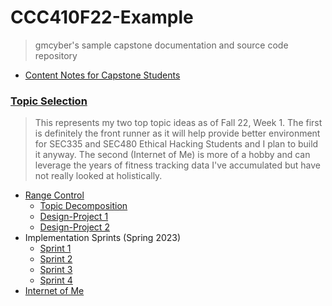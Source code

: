 # CCC410F22-Example

> gmcyber's sample capstone documentation and source code repository

* [Content Notes for Capstone Students](docs/content-notes.md) 

### [Topic Selection](docs/410-topics.md) 

> This represents my two top topic ideas as of Fall 22, Week 1.  The first is definitely the front runner as it will help provide better environment for SEC335 and SEC480 Ethical Hacking Students and I plan to build it anyway.  The second (Internet of Me) is more of a hobby and can leverage the years of fitness tracking data I've accumulated but have not really looked at holistically.

* [Range Control](docs/topics/rangecontrol/rangecontrol.md)
  * [Topic Decomposition](docs/topics/topic-decomposition.md) 
  * [Design-Project 1](docs/topics/rangecontrol/design-project1.md)
  * [Design-Project 2 ](docs/topics/rangecontrol/design-project2.md) 
* Implementation Sprints (Spring 2023)
  *  [Sprint 1](docs/topics/rangecontrol/sprint1.md)
  *  [Sprint 2](docs/topics/rangecontrol/sprint2.md)
  *  [Sprint 3](docs/topics/rangecontrol/sprint3.md)
  *  [Sprint 4](docs/topics/rangecontrol/sprint4.md)
* [Internet of Me](docs/topics/internetofme.md)
